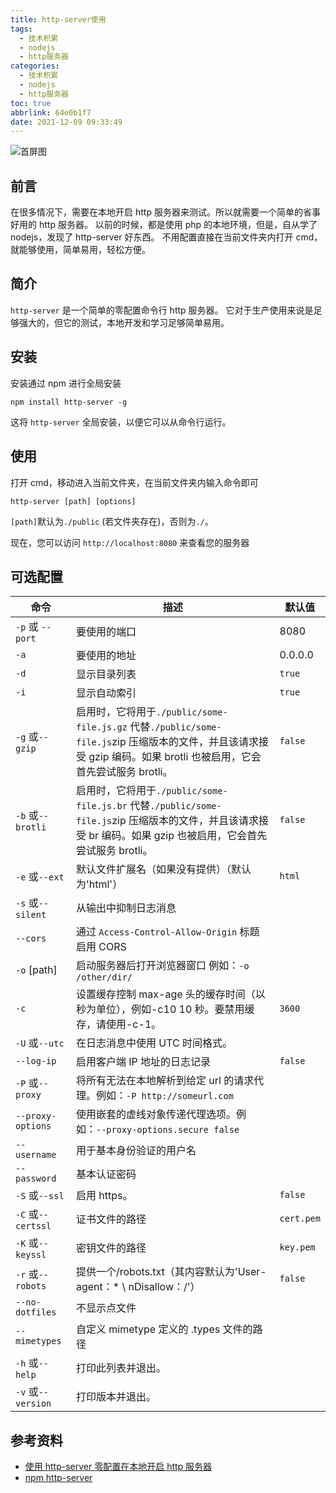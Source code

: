 ```yaml
---
title: http-server使用
tags:
  - 技术积累
  - nodejs
  - http服务器
categories:
  - 技术积累
  - nodejs
  - http服务器
toc: true
abbrlink: 64e0b1f7
date: 2021-12-09 09:33:49
---
```


![首屏图](https://s1.ax1x.com/2021/12/09/ofeKKK.jpg)

<!-- more -->

## 前言

在很多情况下，需要在本地开启 http 服务器来测试。所以就需要一个简单的省事好用的 http 服务器。
以前的时候，都是使用 php 的本地环境，但是，自从学了 nodejs，发现了 http-server 好东西。
不用配置直接在当前文件夹内打开 cmd，就能够使用，简单易用，轻松方便。

## 简介

`http-server` 是一个简单的零配置命令行 http 服务器。
它对于生产使用来说是足够强大的，但它的测试，本地开发和学习足够简单易用。

## 安装

安装通过 npm 进行全局安装

`npm install http-server -g`

这将 `http-server` 全局安装，以便它可以从命令行运行。

## 使用

打开 cmd，移动进入当前文件夹，在当前文件夹内输入命令即可

`http-server [path] [options]`

`[path]`默认为`./public` (若文件夹存在)，否则为`./`。

现在，您可以访问 `http://localhost:8080` 来查看您的服务器

## 可选配置

| 命令               | 描述                                                                                                                                                                | 默认值     |
| ------------------ | ------------------------------------------------------------------------------------------------------------------------------------------------------------------- | ---------- |
| `-p` 或 `--port`   | 要使用的端口                                                                                                                                                        | 8080       |
| `-a`               | 要使用的地址                                                                                                                                                        | 0.0.0.0    |
| `-d`               | 显示目录列表                                                                                                                                                        | `true`     |
| `-i`               | 显示自动索引                                                                                                                                                        | `true`     |
| `-g` 或`--gzip`    | 启用时，它将用于`./public/some-file.js.gz` 代替`./public/some-file.js`zip 压缩版本的文件，并且该请求接受 gzip 编码。如果 brotli 也被启用，它会首先尝试服务 brotli。 | `false`    |
| `-b` 或`--brotli`  | 启用时，它将用于`./public/some-file.js.br` 代替`./public/some-file.js`zip 压缩版本的文件，并且该请求接受 br 编码。如果 gzip 也被启用，它会首先尝试服务 brotli。     | `false`    |
| `-e` 或`--ext`     | 默认文件扩展名（如果没有提供）（默认为'html'）                                                                                                                      | `html`     |
| `-s` 或`--silent`  | 从输出中抑制日志消息                                                                                                                                                |            |
| `--cors`           | 通过 `Access-Control-Allow-Origin` 标题启用 CORS                                                                                                                    |            |
| `-o` [path]        | 启动服务器后打开浏览器窗口 例如：`-o /other/dir/`                                                                                                                   |            |
| `-c`               | 设置缓存控制 max-age 头的缓存时间（以秒为单位），例如-c10 10 秒。要禁用缓存，请使用-c-1。                                                                           | `3600`     |
| `-U` 或`--utc`     | 在日志消息中使用 UTC 时间格式。                                                                                                                                     |            |
| `--log-ip`         | 启用客户端 IP 地址的日志记录                                                                                                                                        | `false`    |
| `-P` 或`--proxy`   | 将所有无法在本地解析到给定 url 的请求代理。例如：`-P http://someurl.com`                                                                                            |            |
| `--proxy-options`  | 使用嵌套的虚线对象传递代理选项。例如：`--proxy-options.secure false`                                                                                                |            |
| `--username`       | 用于基本身份验证的用户名                                                                                                                                            |            |
| `--password`       | 基本认证密码                                                                                                                                                        |            |
| `-S` 或`--ssl`     | 启用 https。                                                                                                                                                        | `false`    |
| `-C` 或`--certssl` | 证书文件的路径                                                                                                                                                      | `cert.pem` |
| `-K` 或`--keyssl`  | 密钥文件的路径                                                                                                                                                      | `key.pem`  |
| `-r` 或`--robots`  | 提供一个/robots.txt（其内容默认为'User-agent：\* \ nDisallow：/'）                                                                                                  | `false`    |
| `--no-dotfiles`    | 不显示点文件                                                                                                                                                        |            |
| `--mimetypes`      | 自定义 mimetype 定义的 .types 文件的路径                                                                                                                            |            |
| `-h` 或`--help`    | 打印此列表并退出。                                                                                                                                                  |            |
| `-v` 或`--version` | 打印版本并退出。                                                                                                                                                    |            |

## 参考资料

- [使用 http-server 零配置在本地开启 http 服务器](https://blog.csdn.net/qq_30100043/article/details/73105362)
- [npm http-server](https://www.npmjs.com/package/http-server)
